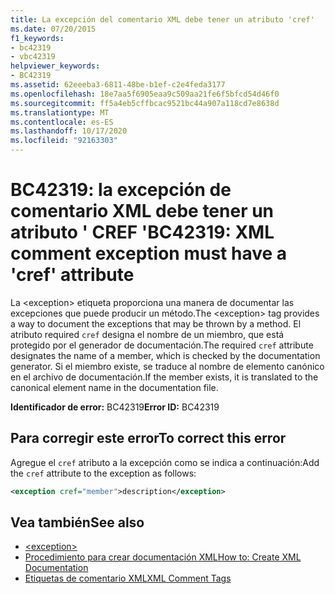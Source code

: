 ```yaml
---
title: La excepción del comentario XML debe tener un atributo 'cref'
ms.date: 07/20/2015
f1_keywords:
- bc42319
- vbc42319
helpviewer_keywords:
- BC42319
ms.assetid: 62eeeba3-6811-48be-b1ef-c2e4feda3177
ms.openlocfilehash: 18e7aa5f6905eaa9c509aa21fe6f5bfcd54d46f0
ms.sourcegitcommit: ff5a4eb5cffbcac9521bc44a907a118cd7e8638d
ms.translationtype: MT
ms.contentlocale: es-ES
ms.lasthandoff: 10/17/2020
ms.locfileid: "92163303"
---
```

# <a name="bc42319-xml-comment-exception-must-have-a-cref-attribute"></a><span data-ttu-id="698c3-102">BC42319: la excepción de comentario XML debe tener un atributo ' CREF '</span><span class="sxs-lookup"><span data-stu-id="698c3-102">BC42319: XML comment exception must have a 'cref' attribute</span></span>

<span data-ttu-id="698c3-103">La \<exception> etiqueta proporciona una manera de documentar las excepciones que puede producir un método.</span><span class="sxs-lookup"><span data-stu-id="698c3-103">The \<exception> tag provides a way to document the exceptions that may be thrown by a method.</span></span> <span data-ttu-id="698c3-104">El atributo required `cref` designa el nombre de un miembro, que está protegido por el generador de documentación.</span><span class="sxs-lookup"><span data-stu-id="698c3-104">The required `cref` attribute designates the name of a member, which is checked by the documentation generator.</span></span> <span data-ttu-id="698c3-105">Si el miembro existe, se traduce al nombre de elemento canónico en el archivo de documentación.</span><span class="sxs-lookup"><span data-stu-id="698c3-105">If the member exists, it is translated to the canonical element name in the documentation file.</span></span>

<span data-ttu-id="698c3-106">**Identificador de error:** BC42319</span><span class="sxs-lookup"><span data-stu-id="698c3-106">**Error ID:** BC42319</span></span>

## <a name="to-correct-this-error"></a><span data-ttu-id="698c3-107">Para corregir este error</span><span class="sxs-lookup"><span data-stu-id="698c3-107">To correct this error</span></span>

<span data-ttu-id="698c3-108">Agregue el `cref` atributo a la excepción como se indica a continuación:</span><span class="sxs-lookup"><span data-stu-id="698c3-108">Add the `cref` attribute to the exception as follows:</span></span>

```xml
<exception cref="member">description</exception>
```

## <a name="see-also"></a><span data-ttu-id="698c3-109">Vea también</span><span class="sxs-lookup"><span data-stu-id="698c3-109">See also</span></span>

- [\<exception>](../xmldoc/exception.md)
- [<span data-ttu-id="698c3-110">Procedimiento para crear documentación XML</span><span class="sxs-lookup"><span data-stu-id="698c3-110">How to: Create XML Documentation</span></span>](../../programming-guide/program-structure/how-to-create-xml-documentation.md)
- [<span data-ttu-id="698c3-111">Etiquetas de comentario XML</span><span class="sxs-lookup"><span data-stu-id="698c3-111">XML Comment Tags</span></span>](../xmldoc/index.md)
